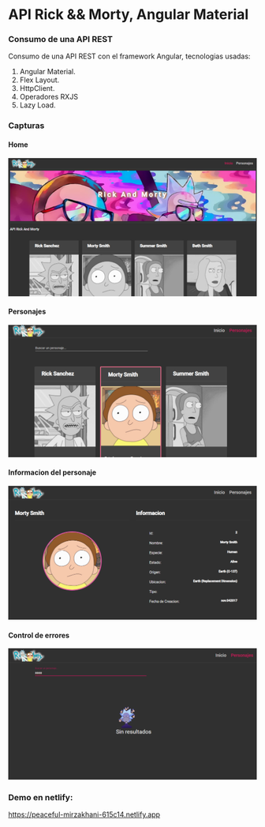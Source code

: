 # API Rick && Morty, Angular Material

### Consumo de una API REST

Consumo de una API REST con el framework Angular, tecnologias usadas:

1. Angular Material.
2. Flex Layout. 
3. HttpClient.
4. Operadores RXJS 
5. Lazy Load.

### Capturas

#### Home
![img_1!](src/assets/img/1.png)

#### Personajes
![img_2!](src/assets/img/2.png)

#### Informacion del personaje
![img_3!](src/assets/img/3.png)

#### Control de errores
![img_4!](src/assets/img/4.png)


### Demo en netlify:
https://peaceful-mirzakhani-615c14.netlify.app
